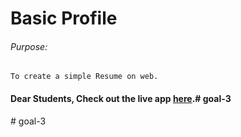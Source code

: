 # Basic Profile

###### Purpose:
    To create a simple Resume on web.

#### Dear Students, Check out the live app [here](https://chakradhar-brs.github.io/goal-3/).#   g o a l - 3 
 
 #   g o a l - 3 
 
 
